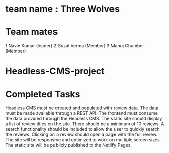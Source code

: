 # team name : Three Wolves
# Team mates 
1.Navin Kumar (leader) 
2.Suzal Verma (Member) 
3.Manoj Chumber (Member)

# Headless-CMS-project

# Completed Tasks
  Headless CMS must be created and populated with review data. The data must be made available through a REST API. 
  The frontend must consume the data provided through the Headless CMS. 
  The static site should display a list of review titles on the site. There should be a minimum of 10 reviews. 
  A search functionality should be included to allow the user to quickly search the reviews. 
  Clicking on a review should open a page with the full review. 
  The site will be responsive and optimized to work on multiple screen sizes.  
  The static site will be publicly published to the Netlify Pages. 
